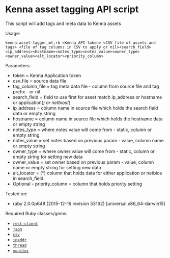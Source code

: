 # Kenna asset tagging API script

This script will add tags and meta data to Kenna assets

Usage:

```
kenna-asset-tagger_mt.rb <Kenna API token> <CSV file of assets and tags> <file of tag columns in CSV to apply or nil><search_field><ip_address><hostname><notes_type><notes_value><owner_type><owner_value><alt_locator><priority_column>
```

Parameters:
 - token = Kenna Application token
 - csv_file = source data file
 - tag_column_file = tag meta data file - column from source file and tag prefix - or nil 
 - search_field = field to use first for asset match ip_address or hostname or application(*) or netbios(*)
 - ip_address = column name in source file which holds the search field data or empty string
 - hostname = column name in source file which holds the hostname data or empty string
 - notes_type = where notes value will come from - static, column or empty string
 - notes_value = set notes based on previous param - value, column name or empty string
 - owner_type = where owner value will come from - static, column or empty string for setting new data
 - owner_value = set owner based on previous param - value, column name or empty string for setting new data
 - alt_locator = (*) column that holds data for either application or netbios in search_field
 - Optional - priority_column = column that holds priority setting

Tested on:

- ruby 2.0.0p648 (2015-12-16 revision 53162) [universal.x86_64-darwin15]

Required Ruby classes/gems:

- [`rest-client`](https://github.com/rest-client/rest-client)
- [`json`](http://ruby-doc.org/stdlib-2.0.0/libdoc/json/rdoc/JSON.html)
- [`csv`](http://ruby-doc.org/stdlib-2.0.0/libdoc/csv/rdoc/CSV.html)
- [`ipaddr`](http://ruby-doc.org/stdlib-2.0.0/libdoc/ipaddr/rdoc/IPAddr.html)
- [`thread`](https://ruby-doc.org/core-2.2.0/Thread.html)
- [`monitor`](https://ruby-doc.org/stdlib-2.1.2/libdoc/monitor/rdoc/Monitor.html)
